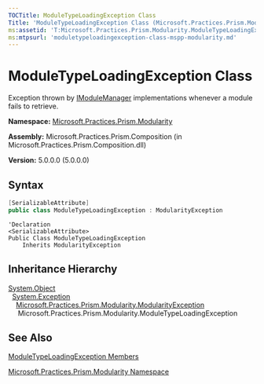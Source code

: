 ```yaml
---
TOCTitle: ModuleTypeLoadingException Class
Title: 'ModuleTypeLoadingException Class (Microsoft.Practices.Prism.Modularity)'
ms:assetid: 'T:Microsoft.Practices.Prism.Modularity.ModuleTypeLoadingException'
ms:mtpsurl: 'moduletypeloadingexception-class-mspp-modularity.md'
---
```


# ModuleTypeLoadingException Class

Exception thrown by [IModuleManager](imodulemanager-interface-mspp-modularity.md) implementations whenever a module fails to retrieve.

**Namespace:** [Microsoft.Practices.Prism.Modularity](mspp-modularity-namespace.md)

**Assembly:** Microsoft.Practices.Prism.Composition (in Microsoft.Practices.Prism.Composition.dll)

**Version:** 5.0.0.0 (5.0.0.0)

## Syntax

```C#
[SerializableAttribute]
public class ModuleTypeLoadingException : ModularityException
```

```VB
'Declaration
<SerializableAttribute>
Public Class ModuleTypeLoadingException
	Inherits ModularityException
```

## Inheritance Hierarchy

[System.Object](http://msdn.microsoft.com/en-us/library/e5kfa45b)<br/>
  [System.Exception](http://msdn.microsoft.com/en-us/library/c18k6c59)<br/>
    [Microsoft.Practices.Prism.Modularity.ModularityException](modularityexception-class-mspp-modularity.md)<br/>
&nbsp;&nbsp;&nbsp;&nbsp;&nbsp;Microsoft.Practices.Prism.Modularity.ModuleTypeLoadingException

## See Also

[ModuleTypeLoadingException Members](moduletypeloadingexception-members-mspp-modularity.md)

[Microsoft.Practices.Prism.Modularity Namespace](mspp-modularity-namespace.md)
